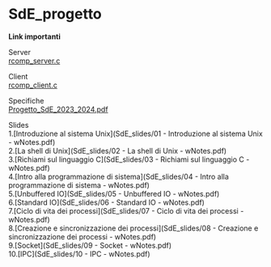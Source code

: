 # SdE_progetto
  
**Link importanti**  
  
  Server  
  [rcomp_server.c](rcomp_server.c)  
    
  Client  
  [rcomp_client.c](rcomp_client.c) 
    
  Specifiche  
  [Progetto_SdE_2023_2024.pdf](Progetto_SdE_2023_2024.pdf)

  Slides  
   1.[Introduzione al sistema Unix](SdE_slides/01 - Introduzione al sistema Unix - wNotes.pdf)    
   2.[La shell di Unix](SdE_slides/02 - La shell di Unix - wNotes.pdf)   
   3.[Richiami sul linguaggio C](SdE_slides/03 - Richiami sul linguaggio C - wNotes.pdf)   
   4.[Intro alla programmazione di sistema](SdE_slides/04 - Intro alla programmazione di sistema - wNotes.pdf)   
   5.[Unbuffered IO](SdE_slides/05 - Unbuffered IO - wNotes.pdf)   
   6.[Standard IO](SdE_slides/06 - Standard IO - wNotes.pdf)  
   7.[Ciclo di vita dei processi](SdE_slides/07 - Ciclo di vita dei processi - wNotes.pdf)  
   8.[Creazione e sincronizzazione dei processi](SdE_slides/08 - Creazione e sincronizzazione dei processi - wNotes.pdf)  
   9.[Socket](SdE_slides/09 - Socket - wNotes.pdf)  
   10.[IPC](SdE_slides/10 - IPC - wNotes.pdf)  

